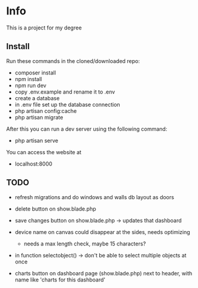 # Info

This is a project for my degree

## Install

Run these commands in the cloned/downloaded repo:
* composer install
* npm install
* npm run dev
* copy .env.example and rename it to .env
* create a database
* in .env file set up the database connection
* php artisan config:cache
* php artisan migrate

After this you can run a dev server using the following command:
* php artisan serve

You can access the website at
* localhost:8000

## TODO

* refresh migrations and do windows and walls db layout as doors

* delete button on show.blade.php

* save changes button on show.blade.php -> updates that dashboard

* device name on canvas could disappear at the sides, needs optimizing
	- needs a max length check, maybe 15 characters?

* in function selectobject() -> don't be able to select multiple objects at once

* charts button on dashboard page (show.blade.php) next to header, with name like 'charts for this dashboard'

